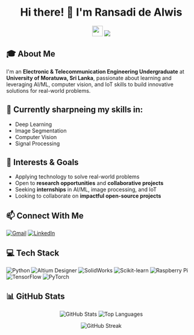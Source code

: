 <h1 align="center">Hi there! 👋 I'm Ransadi de Alwis</h1>


<p align="center">
  <img src="https://media.giphy.com/media/hvRJCLFzcasrR4ia7z/giphy.gif" width="28">
  <img src="https://komarev.com/ghpvc/?username=RansadiDeAlwis&label=Profile+Views&color=blue&style=flat"  /> 
</p>

## 🎓 About Me
I'm an **Electronic & Telecommunication Engineering Undergraduate** at **University of Moratuwa, Sri Lanka**, passionate about learning and leveraging AI/ML, computer vision, and IoT skills to build innovative solutions for real-world problems.

## 🌱 Currently sharpneing my skills in:
-  Deep Learning   
-  Image Segmentation 
-  Computer Vision
- Signal Processing 

## 🔭 Interests & Goals
- Applying technology to solve real-world problems
- Open to **research opportunities** and **collaborative projects**
- Seeking **internships** in AI/ML, image processing, and IoT
- Looking to collaborate on **impactful open-source projects**

## 📫 Connect With Me
[![Gmail](https://img.shields.io/badge/Gmail-D14836?style=for-the-badge&logo=gmail&logoColor=white)](mailto:rmovinya10@gmail.com)
[![LinkedIn](https://img.shields.io/badge/LinkedIn-0077B5?style=for-the-badge&logo=linkedin&logoColor=white)](www.linkedin.com/in/ransadi-de-alwis-739768278)


## 💻 Tech Stack
![Python](https://img.shields.io/badge/Python-3776AB?style=for-the-badge&logo=python&logoColor=white)
![Altium Designer](https://img.shields.io/badge/Altium_Designer-A5915F?style=for-the-badge&logo=altium-designer&logoColor=white)
![SolidWorks](https://img.shields.io/badge/SolidWorks-0076D6?style=for-the-badge&logo=dassault-systemes&logoColor=white)
![Scikit-learn](https://img.shields.io/badge/scikit--learn-%23F7931E.svg?style=for-the-badge&logo=scikit-learn&logoColor=white)
![Raspberry Pi](https://img.shields.io/badge/Raspberry%20Pi-A22846?style=for-the-badge&logo=Raspberry%20Pi&logoColor=white)
![TensorFlow](https://img.shields.io/badge/TensorFlow-%23FF6F00.svg?style=for-the-badge&logo=TensorFlow&logoColor=white)
![PyTorch](https://img.shields.io/badge/PyTorch-%23EE4C2C.svg?style=for-the-badge&logo=PyTorch&logoColor=white)

## 📊 GitHub Stats
<p align="center">
  <img src="https://github-readme-stats.vercel.app/api?username=RansadiDeAlwis&show_icons=true&theme=radical" alt="GitHub Stats" />
  <img src="https://github-readme-stats.vercel.app/api/top-langs/?username=RansadiDeAlwis&layout=compact&theme=radical" alt="Top Languages" />
</p>

<p align="center">
  <img src="https://github-readme-streak-stats.herokuapp.com/?user=RansadiDeAlwis&theme=radical" alt="GitHub Streak" />
</p>


